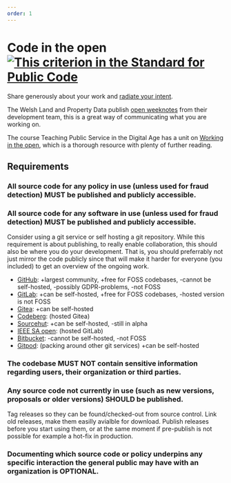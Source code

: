 ```yaml
---
order: 1
---
```

# Code in the open [![This criterion in the Standard for Public Code]({{site.url}}/assets/link-symbol.png)](https://standard.publiccode.net/criteria/code-in-the-open.html)

<!-- SPDX-License-Identifier: CC0-1.0 -->
<!-- written in 2022 by The Foundation for Public Code <info@publiccode.net> -->

Share generously about your work and [radiate your intent](https://medium.com/@ElizAyer/dont-ask-forgiveness-radiate-intent-d36fd22393a3).

The Welsh Land and Property Data publish [open weeknotes](https://welsh-revenue-authority.github.io/weeknotes/property-data-poc/) from their development team, this is a great way of communicating what you are working on.

The course Teaching Public Service in the Digital Age has a unit on [Working in the open](https://lunar-eclipse-a5a.notion.site/Unit-7-Working-in-the-open-f6157a34cc494e90a7fede0e931b7640), which is a thorough resource with plenty of further reading.

## Requirements

### All source code for any policy in use (unless used for fraud detection) MUST be published and publicly accessible.

### All source code for any software in use (unless used for fraud detection) MUST be published and publicly accessible.

Consider using a git service or self hosting a git repository.
While this requirement is about publishing, to really enable collaboration, this should also be where you do your development.
That is, you should preferrably not just mirror the code publicly since that will make it harder for everyone (you included) to get an overview of the ongoing work.

<!-- List of git-platforms -->
* [GitHub](https://github.com/): +largest community, +free for FOSS codebases, -cannot be self-hosted, -possibly GDPR-problems, -not FOSS
* [GitLab](https://gitlab.com/): +can be self-hosted, +free for FOSS codebases, -hosted version is not FOSS
* [Gitea](https://gitea.io/): +can be self-hosted
* [Codeberg](https://codeberg.org): (hosted Gitea)
* [Sourcehut](https://sourcehut.org): +can be self-hosted, -still in alpha
* [IEEE SA open](https://saopen.ieee.org/): (hosted GitLab)
* [Bitbucket](https://bitbucket.org/): -cannot be self-hosted, -not FOSS
* [Gitpod](https://www.gitpod.io/): (packing around other git services) +can be self-hosted

<!-- Check if some countries already have repository guidelines or provide hosted services for public orgs and list them here too -->

### The codebase MUST NOT contain sensitive information regarding users, their organization or third parties.

### Any source code not currently in use (such as new versions, proposals or older versions) SHOULD be published.

Tag releases so they can be found/checked-out from source control.
Link old releases, make them easilly avialble for download.
Publish releases before you start using them, or at the same moment if pre-publish is not possible for example a hot-fix in production.

### Documenting which source code or policy underpins any specific interaction the general public may have with an organization is OPTIONAL.
